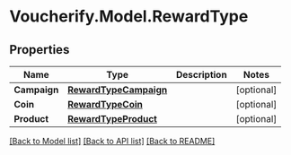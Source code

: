 # Voucherify.Model.RewardType

## Properties

Name | Type | Description | Notes
------------ | ------------- | ------------- | -------------
**Campaign** | [**RewardTypeCampaign**](RewardTypeCampaign.md) |  | [optional] 
**Coin** | [**RewardTypeCoin**](RewardTypeCoin.md) |  | [optional] 
**Product** | [**RewardTypeProduct**](RewardTypeProduct.md) |  | [optional] 

[[Back to Model list]](../../README.md#documentation-for-models) [[Back to API list]](../../README.md#documentation-for-api-endpoints) [[Back to README]](../../README.md)

